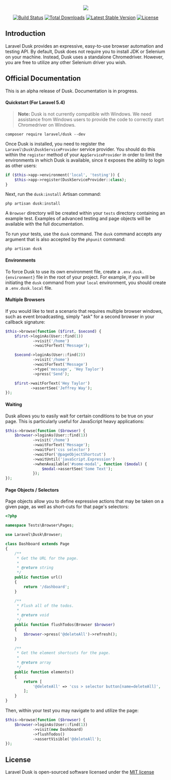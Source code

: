 <p align="center"><img src="https://laravel.com/assets/img/components/logo-dusk.svg"></p>

<p align="center">
<a href="https://travis-ci.org/laravel/dusk"><img src="https://travis-ci.org/laravel/dusk.svg" alt="Build Status"></a>
<a href="https://packagist.org/packages/laravel/dusk"><img src="https://poser.pugx.org/laravel/dusk/d/total.svg" alt="Total Downloads"></a>
<a href="https://packagist.org/packages/laravel/dusk"><img src="https://poser.pugx.org/laravel/dusk/v/stable.svg" alt="Latest Stable Version"></a>
<a href="https://packagist.org/packages/laravel/dusk"><img src="https://poser.pugx.org/laravel/dusk/license.svg" alt="License"></a>
</p>

## Introduction

Laravel Dusk provides an expressive, easy-to-use browser automation and testing API. By default, Dusk does not require you to install JDK or Selenium on your machine. Instead, Dusk uses a standalone Chromedriver. However, you are free to utilize any other Selenium driver you wish.

## Official Documentation

This is an alpha release of Dusk. Documentation is in progress.

#### Quickstart (For Laravel 5.4)

> **Note:** Dusk is not currently compatible with Windows. We need assistance from Windows users to provide the code to correctly start Chromedriver on Windows.

    composer require laravel/dusk --dev

Once Dusk is installed, you need to register the `Laravel\Dusk\DuskServiceProvider` service provider. You should do this within the `register` method of your `AppServiceProvider` in order to limit the environments in which Dusk is available, since it exposes the ability to login as other users:

```php
if ($this->app->environment('local', 'testing')) {
    $this->app->register(DuskServiceProvider::class);
}
```

Next, run the `dusk:install` Artisan command:

    php artisan dusk:install

A `Browser` directory will be created within your `tests` directory containing an example test. Examples of advanced testing and page objects will be available with the full documentation.

To run your tests, use the `dusk` command. The `dusk` command accepts any argument that is also accepted by the `phpunit` command:

    php artisan dusk

#### Environments

To force Dusk to use its own environment file, create a `.env.dusk.{environment}` file in the root of your project. For example, if you will be initiating the `dusk` command from your `local` environment, you should create a `.env.dusk.local` file.

#### Multiple Browsers

If you would like to test a scenario that requires multiple browser windows, such as event broadcasting, simply "ask" for a second browser in your callback signature:

```php
$this->browse(function ($first, $second) {
    $first->loginAs(User::find(1))
            ->visit('/home')
            ->waitForText('Message');

    $second->loginAs(User::find(2))
            ->visit('/home')
            ->waitForText('Message')
            ->type('message', 'Hey Taylor')
            ->press('Send');

    $first->waitForText('Hey Taylor')
           ->assertSee('Jeffrey Way');
});
```

#### Waiting

Dusk allows you to easily wait for certain conditions to be true on your page. This is particularly useful for JavaScript heavy applications:

```php
$this->browse(function ($browser) {
    $browser->loginAs(User::find(1))
            ->visit('/home')
            ->waitForText('Message');
            ->waitFor('css selector')
            ->waitFor('@pageObjectShortcut')
            ->waitUntil('javaScript.Expression')
            ->whenAvailable('#some-modal', function ($modal) {
                $modal->assertSee('Some Text');
            });
});
```

#### Page Objects / Selectors

Page objects allow you to define expressive actions that may be taken on a given page, as well as short-cuts for that page's selectors:

```php
<?php

namespace Tests\Browser\Pages;

use Laravel\Dusk\Browser;

class Dashboard extends Page
{
    /**
     * Get the URL for the page.
     *
     * @return string
     */
    public function url()
    {
        return '/dashboard';
    }

    /**
     * Flush all of the todos.
     *
     * @return void
     */
    public function flushTodos(Browser $browser)
    {
        $browser->press('@deleteAll')->refresh();
    }

    /**
     * Get the element shortcuts for the page.
     *
     * @return array
     */
    public function elements()
    {
        return [
            '@deleteAll' => 'css > selector button[name=deleteAll]',
        ];
    }
}
```

Then, within your test you may navigate to and utilize the page:

```php
$this->browse(function ($browser) {
    $browser->loginAs(User::find(1))
            ->visit(new Dashboard)
            ->flushTodos()
            ->assertVisible('@deleteAll');
});
```

## License

Laravel Dusk is open-sourced software licensed under the [MIT license](http://opensource.org/licenses/MIT)

